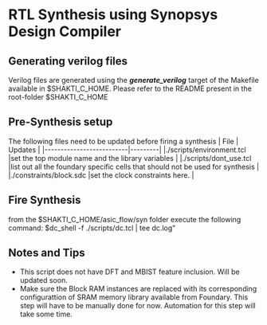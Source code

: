 # **RTL Synthesis using Synopsys Design Compiler**

## Generating verilog files

Verilog files are generated using the ***generate_verilog*** target of the Makefile available in $SHAKTI_C_HOME. Please refer to the README present in the root-folder $SHAKTI_C_HOME

## Pre-Synthesis setup
The following files need to be updated before firing a synthesis
| File                     | Updates |
|--------------------------|---------|
|./scripts/environment.tcl |set the top module name and the library variables         |
|./scripts/dont_use.tcl    |list out all the foundary specific cells that should not be used for synthesis         |
|./constraints/block.sdc   |set the clock constraints here.         |

## Fire Synthesis
from the $SHAKTI_C_HOME/asic_flow/syn folder execute the following command:
        $dc_shell -f ./scripts/dc.tcl | tee dc.log"
        
## Notes and Tips
* This script does not have DFT and MBIST feature inclusion. Will be updated soon.
* Make sure the Block RAM instances are replaced with its corresponding configurattion of SRAM memory library available from Foundary. This step will have to be manually done for now. Automation for this step will take some time.
